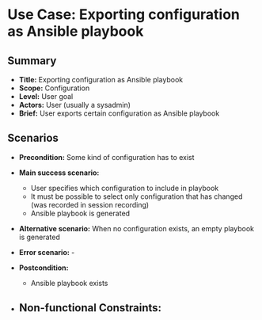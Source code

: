# Use Case: Exporting configuration as Ansible playbook

## Summary

- **Title:** Exporting configuration as Ansible playbook
- **Scope:** Configuration
- **Level:** User goal
- **Actors:** User (usually a sysadmin)
- **Brief:** User exports certain configuration as Ansible playbook

## Scenarios

- **Precondition:** Some kind of configuration has to exist
  
- **Main success scenario:** 
  - User specifies which configuration to include in playbook
  - It must be possible to select only configuration that has changed (was recorded in session recording)
  - Ansible playbook is generated
  
- **Alternative scenario:** When no configuration exists, an empty playbook is generated
- **Error scenario:** -
- **Postcondition:** 
  - Ansible playbook exists
  
- **Non-functional Constraints:**
  - 
